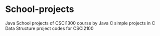 # School-projects
Java
School projects of CSCI1300 course by Java
C
simple projects in C
Data Structure
project codes for CSCI2100
